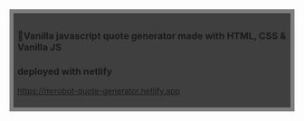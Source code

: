 <div style="background:rgba(0,0,0,0.5);padding:0.5em;">
<div style="background:rgba(0,0,0,0.5);padding:0.5em;">
<h3>🤖Vanilla javascript quote generator made with HTML, CSS & Vanilla JS</h3>   
  <h3>deployed with netlify</h3> 
 
https://mrrobot-quote-generator.netlify.app 
